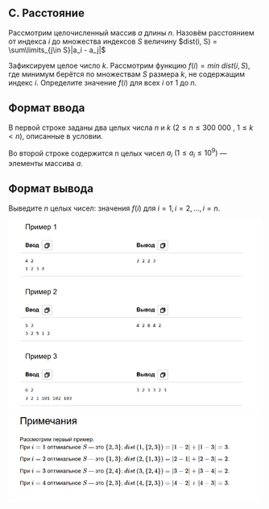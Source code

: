 ## C. Расстояние

Рассмотрим целочисленный массив $a$ длины $n$. Назовём расстоянием от индекса $i$ до множества индексов $S$ величину
$dist(i, S) = \sum\limits_{j\in S}|a_i - a_j|$

Зафиксируем целое число $k$. Рассмотрим функцию $f(i) = min\text{ }dist(i, S)$, где минимум берётся по множествам $S$ размера $k$, не содержащим индекс $i$.
Определите значение $f(i)$ для всех $i$ от $1$ до $n$.

## Формат ввода

В первой строке заданы два целых числа $n$ и $k$ $(2\leq n\leq 300\text{ }000\text{ , }1\leq k < n)$, описанные в условии.

Во второй строке содержится n целых чисел $a_i\text{ }(1\leq a_i \leq 10^9)$ — элементы массива $a$.

## Формат вывода

Выведите $n$ целых чисел: значения $f(i)$ для $i = 1, i = 2, ..., i = n$.

<img src="https://github.com/GiBBS-Matvey/Source-cpp/raw/master/Distance/Images/ex_1_dist.PNG" width="600">
<img src="https://github.com/GiBBS-Matvey/Source-cpp/raw/master/Distance/Images/ex_2_dist.PNG" width="600">

